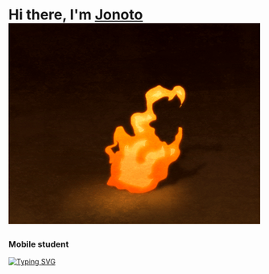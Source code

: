 # Hi there, I'm [Jonoto](https://jonoto2.github.io/home) ![](image/TIkr.gif) 
### Mobile student
[![Typing SVG](https://readme-typing-svg.herokuapp.com?color=%2336BCF7&lines=мини+гайд+по+созиданию+бота)](https://git.io/typing-svg)
